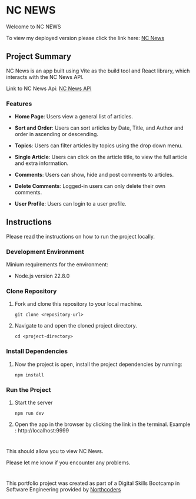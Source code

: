 # NC NEWS

Welcome to NC NEWS

To view my deployed version please click the link here:
[NC News](https://nc-news-hannah.netlify.app/)

## Project Summary

NC News is an app built using Vite as the build tool and React library, which interacts with the NC News API.

Link to NC News Api: [NC News API](https://github.com/hanfran90/nc-news)

### Features

- **Home Page**: Users view a general list of articles.

- **Sort and Order**: Users can sort articles by Date, Title, and Author and order in ascending or descending.

- **Topics**: Users can filter articles by topics using the drop down menu.

- **Single Article**: Users can click on the article title, to view the full article and extra information.

- **Comments**: Users can show, hide and post comments to articles.

- **Delete Comments**: Logged-in users can only delete their own comments.

- **User Profile**: Users can login to a user profile.

## Instructions

Please read the instructions on how to run the project locally.

### Development Environment

Minium requirements for the environment:

- Node.js version 22.8.0

### Clone Repository

1. Fork and clone this repository to your local machine.

   `git clone <repository-url>`

2. Navigate to and open the cloned project directory.

   `cd <project-directory>`

### Install Dependencies

1. Now the project is open, install the project dependencies by running:

   `npm install`

### Run the Project

1. Start the server

   `npm run dev `

2. Open the app in the browser by clicking the link in the terminal. Example : http://localhost:9999

#

This should allow you to view NC News.

Please let me know if you encounter any problems.

#

This portfolio project was created as part of a Digital Skills Bootcamp in Software Engineering provided by [Northcoders](https://northcoders.com/)
